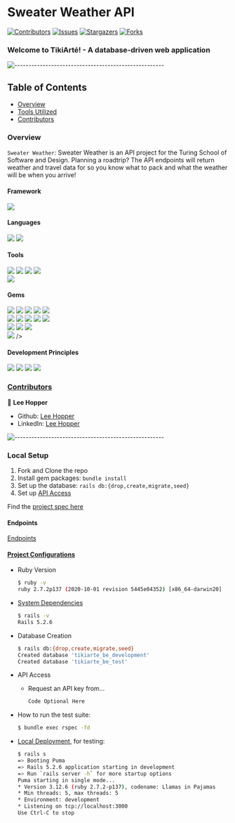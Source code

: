 # Sweater Weather API

[![Contributors][contributors-shield]][contributors-url]
[![Issues][issues-shield]][issues-url]
[![Stargazers][stars-shield]][stars-url]
[![Forks][forks-shield]][forks-url]

### Welcome to TikiArté! - A database-driven web application

![-----------------------------------------------------](https://raw.githubusercontent.com/andreasbm/readme/master/assets/lines/rainbow.png)

## Table of Contents

- [Overview](#overview)
- [Tools Utilized](#framework)
- [Contributors](#contributors)


### Overview

`Sweater Weather`: Sweater Weather is an API project for the Turing School of Software and Design. Planning a roadtrip? The API endpoints will return weather and travel data for so you know what to pack and what the weather will be when you arrive!


#### Framework
<p>
  <img src="https://img.shields.io/badge/Ruby%20On%20Rails-b81818.svg?&style=flat&logo=rubyonrails&logoColor=white" />
</p>

#### Languages
<p>
  <img src="https://img.shields.io/badge/Ruby-CC0000.svg?&style=flaste&logo=ruby&logoColor=white" />
  <img src="https://img.shields.io/badge/ActiveRecord-CC0000.svg?&style=flaste&logo=rubyonrails&logoColor=white" />
</p>

#### Tools
<p>
  <img src="https://img.shields.io/badge/Atom-66595C.svg?&style=flaste&logo=atom&logoColor=white" />  
  <img src="https://img.shields.io/badge/Git-F05032.svg?&style=flaste&logo=git&logoColor=white" />
  <img src="https://img.shields.io/badge/GitHub-181717.svg?&style=flaste&logo=github&logoColor=white" />
  <img src="https://img.shields.io/badge/Postman-FF6E4F.svg?&style=flat&logo=postman&logoColor=white" />
  </br>
  <img src="https://img.shields.io/badge/PostgreSQL-4169E1.svg?&style=flaste&logo=postgresql&logoColor=white" />
</p>

#### Gems
<p>
  <img src="https://img.shields.io/badge/rspec--rails-b81818.svg?&style=flaste&logo=rubygems&logoColor=white" />
  <img src="https://img.shields.io/badge/pry-b81818.svg?&style=flaste&logo=rubygems&logoColor=white" />  
  <img src="https://img.shields.io/badge/standard-b81818.svg?&style=flaste&logo=rubygems&logoColor=white" />  
  <img src="https://img.shields.io/badge/simplecov-b81818.svg?&style=flaste&logo=rubygems&logoColor=white" />  
  <img src="https://img.shields.io/badge/shoulda--matchers-b81818.svg?&style=flaste&logo=rubygems&logoColor=white" />
  </br>
  <img src="https://img.shields.io/badge/launchy-b81818.svg?&style=flaste&logo=rubygems&logoColor=white" />  
  <img src="https://img.shields.io/badge/capybara-b81818.svg?&style=flaste&logo=rubygems&logoColor=white" />
  <img src="https://img.shields.io/badge/bcrypt-b81818.svg?&style=flaste&logo=rubygems&logoColor=white" />  
  <img src="https://img.shields.io/badge/figaro-b81818.svg?&style=flaste&logo=rubygems&logoColor=white" />  
  <img src="https://img.shields.io/badge/faraday-b81818.svg?&style=flaste&logo=rubygems&logoColor=white" />
  </br>
  <img src="https://img.shields.io/badge/webmock-b81818.svg?&style=flaste&logo=rubygems&logoColor=white" />
  <img src="https://img.shields.io/badge/fast_jsonapi-b81818.svg?&style=flaste&logo=rubygems&logoColor=white" />
  <img src="https://img.shields.io/badge/factory_bot_rails-b81818.svg?&style=flaste&logo=rubygems&logoColor=white" />
  </br>
  <img src="https://img.shields.io/badge/faker-b81818.svg?&style=flaste&logo=rubygems&logoColor=white" /> />
</p>

#### Development Principles
<p>
  <img src="https://img.shields.io/badge/OOP-b81818.svg?&style=flaste&logo=OOP&logoColor=white" />
  <img src="https://img.shields.io/badge/TDD-b87818.svg?&style=flaste&logo=TDD&logoColor=white" />
  <img src="https://img.shields.io/badge/MVC-b8b018.svg?&style=flaste&logo=MVC&logoColor=white" />
  <img src="https://img.shields.io/badge/REST-33b818.svg?&style=flaste&logo=REST&logoColor=white" />  
</p>


### <ins>Contributors</ins>

👤  **Lee Hopper**
- Github: [Lee Hopper](https://github.com/leehopper)
- LinkedIn: [Lee Hopper](https://www.linkedin.com/in/lee-hopper/)

![-----------------------------------------------------](https://raw.githubusercontent.com/andreasbm/readme/master/assets/lines/rainbow.png)

<!-- MARKDOWN LINKS & IMAGES -->

[contributors-shield]: https://img.shields.io/github/contributors/Bhjones45/tikiarte_be.svg?style=flat
[contributors-url]: https://github.com/leehopper/sweater-weather/graphs/contributors
[forks-shield]: https://img.shields.io/github/forks/Bhjones45/tikiarte_be.svg?style=flat
[forks-url]: https://github.com/leehopper/sweater-weather/network/members
[stars-shield]: https://img.shields.io/github/stars/Bhjones45/tikiarte_be.svg?style=flat
[stars-url]: https://github.com/leehopper/sweater-weather/stargazers
[issues-shield]: https://img.shields.io/github/issues/Bhjones45/tikiarte_be.svg?style=flat
[issues-url]: https://github.com/leehopper/sweater-weather/issues


### Local Setup

1. Fork and Clone the repo
2. Install gem packages: `bundle install`
3. Set up the database: `rails db:{drop,create,migrate,seed}`
4. Set up [API Access](#project-configurations)

Find the [project spec here](https://backend.turing.edu/module3/projects/sweater_weather/)

#### Endpoints

[Endpoints](https://github.com/leehopper/sweater-weather/wiki/Endpoints)

#### <ins>Project Configurations</ins>

* Ruby Version
    ```bash
    $ ruby -v
    ruby 2.7.2p137 (2020-10-01 revision 5445e04352) [x86_64-darwin20]
    ```

* [System Dependencies](https://github.com/leehopper/sweater-weather/blob/main/Gemfile)
    ```bash
    $ rails -v
    Rails 5.2.6
    ```

* Database Creation
    ```bash
    $ rails db:{drop,create,migrate,seed}
    Created database 'tikiarte_be_development'
    Created database 'tikiarte_be_test'
    ```

* API Access
  - Request an API key from...
  
      ```bash
      Code Optional Here
      ```



* How to run the test suite:
    ```bash
    $ bundle exec rspec -fd
    ```

* [Local Deployment](http://localhost:3000), for testing:
    ```bash
    $ rails s
  => Booting Puma
  => Rails 5.2.6 application starting in development
  => Run `rails server -h` for more startup options
  Puma starting in single mode...
  * Version 3.12.6 (ruby 2.7.2-p137), codename: Llamas in Pajamas
  * Min threads: 5, max threads: 5
  * Environment: development
  * Listening on tcp://localhost:3000
  Use Ctrl-C to stop
    ```
